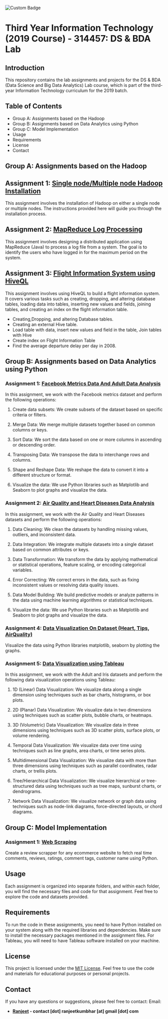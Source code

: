 ![Custom Badge](https://img.shields.io/badge/Views-25000%2B-blue)

# Third Year Information Technology (2019 Course) - 314457: DS & BDA Lab

## **Introduction**

This repository contains the lab assignments and projects for the DS & BDA (Data Science and Big Data Analytics) Lab course, which is part of the third-year Information Technology curriculum for the 2019 batch.

## **Table of Contents**

- Group A: Assignments based on the Hadoop
- Group B: Assignments based on Data Analytics using Python
- Group C: Model Implementation
- Usage
- Requirements
- License
- Contact

## **Group A: Assignments based on the Hadoop**

## **Assignment 1:** [**Single node/Multiple node Hadoop Installation**](https://github.com/RanjeetKumbhar01/TE_IT_DSBDA_ASSIGNMENTS_SPPU/tree/main/Group_A/A_1)

This assignment involves the installation of Hadoop on either a single node or multiple nodes. The instructions provided here will guide you through the installation process.

## **Assignment 2:** [**MapReduce Log Processing**](https://github.com/RanjeetKumbhar01/TE_IT_DSBDA_ASSIGNMENTS_SPPU/tree/main/Group_A/A_2)

This assignment involves designing a distributed application using MapReduce (Java) to process a log file from a system. The goal is to identify the users who have logged in for the maximum period on the system.

## **Assignment 3:** [**Flight Information System using HiveQL**](https://github.com/RanjeetKumbhar01/TE_IT_DSBDA_ASSIGNMENTS_SPPU/tree/main/Group_A/A_3)

This assignment involves using HiveQL to build a flight information system. It covers various tasks such as creating, dropping, and altering database tables, loading data into tables, inserting new values and fields, joining tables, and creating an index on the flight information table.

- Creating,Dropping, and altering Database tables.
- Creating an external Hive table.
- Load table with data, insert new values and field in the table, Join tables with Hive
- Create index on Flight Information Table
- Find the average departure delay per day in 2008.

## **Group B: Assignments based on Data Analytics using Python**

### **Assignment 1:** [**Facebook Metrics Data And Adult Data Analysis**](https://github.com/RanjeetKumbhar01/TE_IT_DSBDA_ASSIGNMENTS_SPPU/tree/main/Group_B/B_1)

In this assignment, we work with the Facebook metrics dataset and perform the following operations:

1. Create data subsets: We create subsets of the dataset based on specific criteria or filters.

2. Merge Data: We merge multiple datasets together based on common columns or keys.

3. Sort Data: We sort the data based on one or more columns in ascending or descending order.

4. Transposing Data: We transpose the data to interchange rows and columns.

5. Shape and Reshape Data: We reshape the data to convert it into a different structure or format.

6. Visualize the data: We use Python libraries such as Matplotlib and Seaborn to plot graphs and visualize the data.

### **Assignment 2:** [**Air Quality and Heart Diseases Data Analysis**](https://github.com/RanjeetKumbhar01/TE_IT_DSBDA_ASSIGNMENTS_SPPU/tree/main/Group_B/B_2)

In this assignment, we work with the Air Quality and Heart Diseases datasets and perform the following operations:

1. Data Cleaning: We clean the datasets by handling missing values, outliers, and inconsistent data.

2. Data Integration: We integrate multiple datasets into a single dataset based on common attributes or keys.

3. Data Transformation: We transform the data by applying mathematical or statistical operations, feature scaling, or encoding categorical variables.

4. Error Correcting: We correct errors in the data, such as fixing inconsistent values or resolving data quality issues.

5. Data Model Building: We build predictive models or analyze patterns in the data using machine learning algorithms or statistical techniques.

6. Visualize the data: We use Python libraries such as Matplotlib and Seaborn to plot graphs and visualize the data.

### **Assignment 4:** [**Data Visualization On Dataset (Heart, Tips, AirQuality)**](https://github.com/RanjeetKumbhar01/TE_IT_DSBDA_ASSIGNMENTS_SPPU/tree/main/Group_B/B_4)

Visualize the data using Python libraries matplotlib, seaborn by plotting the graphs.

### **Assignment 5:** [**Data Visualization using Tableau**](https://github.com/RanjeetKumbhar01/TE_IT_DSBDA_ASSIGNMENTS_SPPU/tree/main/Group_B/B_5)

In this assignment, we work with the Adult and Iris datasets and perform the following data visualization operations using Tableau:

1. 1D (Linear) Data Visualization: We visualize data along a single dimension using techniques such as bar charts, histograms, or box plots.

2. 2D (Planar) Data Visualization: We visualize data in two dimensions using techniques such as scatter plots, bubble charts, or heatmaps.

3. 3D (Volumetric) Data Visualization: We visualize data in three dimensions using techniques such as 3D scatter plots, surface plots, or volume rendering.

4. Temporal Data Visualization: We visualize data over time using techniques such as line graphs, area charts, or time series plots.

5. Multidimensional Data Visualization: We visualize data with more than three dimensions using techniques such as parallel coordinates, radar charts, or trellis plots.

6. Tree/Hierarchical Data Visualization: We visualize hierarchical or tree-structured data using techniques such as tree maps, sunburst charts, or dendrograms.

7. Network Data Visualization: We visualize network or graph data using techniques such as node-link diagrams, force-directed layouts, or chord diagrams.

## **Group C: Model Implementation**

### **Assignment 1:** [**Web Scraping**](https://github.com/RanjeetKumbhar01/TE_IT_DSBDA_ASSIGNMENTS_SPPU/blob/main/Group_C/c_1.ipynb)

Create a review scrapper for any ecommerce website to fetch real time comments, reviews, ratings, comment tags, customer name using Python.

## **Usage**

Each assignment is organized into separate folders, and within each folder, you will find the necessary files and code for that assignment. Feel free to explore the code and datasets provided.

## **Requirements**

To run the code in these assignments, you need to have Python installed on your system along with the required libraries and dependencies. Make sure to install the necessary packages mentioned in the assignment files. For Tableau, you will need to have Tableau software installed on your machine.

## **License**

This project is licensed under the [MIT License](LICENSE). Feel free to use the code and materials for educational purposes or personal projects.

## **Contact**

If you have any questions or suggestions, please feel free to contact:
Email:

- **[Ranjeet](mailto:contact.ranjeetkumbhar@gmail.com) - contact [dot] ranjeetkumbhar [at] gmail [dot] com**
